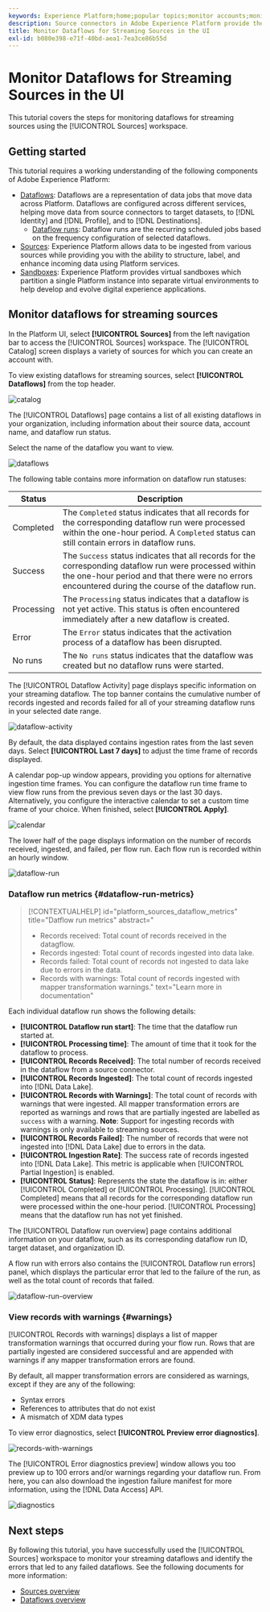 ```yaml
---
keywords: Experience Platform;home;popular topics;monitor accounts;monitor dataflows;dataflows
description: Source connectors in Adobe Experience Platform provide the ability to ingest externally sourced data on a scheduled basis. This tutorial provides steps for monitoring streaming dataflows from the Sources workspace.
title: Monitor Dataflows for Streaming Sources in the UI
exl-id: b080e398-e71f-40bd-aea1-7ea3ce86b55d
---
```

# Monitor Dataflows for Streaming Sources in the UI

This tutorial covers the steps for monitoring dataflows for streaming sources using the [!UICONTROL Sources] workspace.

## Getting started

This tutorial requires a working understanding of the following components of Adobe Experience Platform:

* [Dataflows](../../../dataflows/home.md): Dataflows are a representation of data jobs that move data across Platform. Dataflows are configured across different services, helping move data from source connectors to target datasets, to [!DNL Identity] and [!DNL Profile], and to [!DNL Destinations].
  * [Dataflow runs](../../notifications.md): Dataflow runs are the recurring scheduled jobs based on the frequency configuration of selected dataflows.
* [Sources](../../home.md): Experience Platform allows data to be ingested from various sources while providing you with the ability to structure, label, and enhance incoming data using Platform services.
* [Sandboxes](../../../sandboxes/home.md): Experience Platform provides virtual sandboxes which partition a single Platform instance into separate virtual environments to help develop and evolve digital experience applications.

## Monitor dataflows for streaming sources

In the Platform UI, select **[!UICONTROL Sources]** from the left navigation bar to access the [!UICONTROL Sources] workspace. The [!UICONTROL Catalog] screen displays a variety of sources for which you can create an account with.

To view existing dataflows for streaming sources, select **[!UICONTROL Dataflows]** from the top header.

![catalog](../../images/tutorials/monitor-streaming/catalog.png)

The [!UICONTROL Dataflows] page contains a list of all existing dataflows in your organization, including information about their source data, account name, and dataflow run status.

Select the name of the dataflow you want to view.

![dataflows](../../images/tutorials/monitor-streaming/dataflows.png)

The following table contains more information on dataflow run statuses:

| Status | Description |
| ------ | ----------- |
| Completed | The `Completed` status indicates that all records for the corresponding dataflow run were processed within the one-hour period. A `Completed` status can still contain errors in dataflow runs. |
| Success | The `Success` status indicates that all records for the corresponding dataflow run were processed within the one-hour period and that there were no errors encountered during the course of the dataflow run. |
| Processing | The `Processing` status indicates that a dataflow is not yet active. This status is often encountered immediately after a new dataflow is created. |
| Error | The `Error` status indicates that the activation process of a dataflow has been disrupted. |
| No runs | The `No runs` status indicates that the dataflow was created but no dataflow runs were started. |

The [!UICONTROL Dataflow Activity] page displays specific information on your streaming dataflow. The top banner contains the cumulative number of records ingested and records failed for all of your streaming dataflow runs in your selected date range.

![dataflow-activity](../../images/tutorials/monitor-streaming/dataflow-activity.png)

By default, the data displayed contains ingestion rates from the last seven days. Select **[!UICONTROL Last 7 days]** to adjust the time frame of records displayed.

A calendar pop-up window appears, providing you options for alternative ingestion time frames. You can configure the dataflow run time frame to view flow runs from the previous seven days or the last 30 days. Alternatively, you configure the interactive calendar to set a custom time frame of your choice. When finished, select **[!UICONTROL Apply]**.

![calendar](../../images/tutorials/monitor-streaming/calendar.png)

The lower half of the page displays information on the number of records received, ingested, and failed, per flow run. Each flow run is recorded within an hourly window.

![dataflow-run](../../images/tutorials/monitor-streaming/dataflow-run.png)

### Dataflow run metrics {#dataflow-run-metrics}


>[!CONTEXTUALHELP]
>id="platform_sources_dataflow_metrics"
>title="Datflow run metrics"
>abstract="<ul><li>Records received: Total count of records received in the datagflow.</li><li>Records ingested: Total count of records ingested into data lake.</li><li>Records failed: Total count of records not ingested to data lake due to errors in the data.</li><li>Records with warnings: Total count of records ingested with mapper transformation warnings."
>text="Learn more in documentation"

Each individual dataflow run shows the following details:

* **[!UICONTROL Dataflow run start]**: The time that the dataflow run started at.
* **[!UICONTROL Processing time]**: The amount of time that it took for the dataflow to process.
* **[!UICONTROL Records Received]**: The total number of records received in the dataflow from a source connector.
* **[!UICONTROL Records Ingested]**: The total count of records ingested into [!DNL Data Lake].
* **[!UICONTROL Records with Warnings]**: The total count of records with warnings that were ingested. All mapper transformation errors are reported as warnings and rows that are partially ingested are labelled as `success` with a warning. **Note**: Support for ingesting records with warnings is only available to streaming sources.
* **[!UICONTROL Records Failed]**: The number of records that were not ingested into [!DNL Data Lake] due to errors in the data.
* **[!UICONTROL Ingestion Rate]**: The success rate of records ingested into [!DNL Data Lake]. This metric is applicable when [!UICONTROL Partial Ingestion] is enabled.
* **[!UICONTROL Status]**: Represents the state the dataflow is in: either [!UICONTROL Completed] or [!UICONTROL Processing]. [!UICONTROL Completed] means that all records for the corresponding dataflow run were processed within the one-hour period. [!UICONTROL Processing] means that the dataflow run has not yet finished.

The [!UICONTROL Dataflow run overview] page contains additional information on your dataflow, such as its corresponding dataflow run ID, target dataset, and organization ID.

A flow run with errors also contains the [!UICONTROL Dataflow run errors] panel, which displays the particular error that led to the failure of the run, as well as the total count of records that failed.

![dataflow-run-overview](../../images/tutorials/monitor-streaming/dataflow-run-overview.png)

### View records with warnings {#warnings}

[!UICONTROL Records with warnings] displays a list of mapper transformation warnings that occurred during your flow run. Rows that are partially ingested are considered successful and are appended with warnings if any mapper transformation errors are found. 

By default, all mapper transformation errors are considered as warnings, except if they are any of the following:

* Syntax errors
* References to attributes that do not exist
* A mismatch of XDM data types

To view error diagnostics, select **[!UICONTROL Preview error diagnostics]**.

![records-with-warnings](../../images/tutorials/monitor-streaming/records-with-warnings.png)

The [!UICONTROL Error diagnostics preview] window allows you too preview up to 100 errors and/or warnings regarding your dataflow run. From here, you can also download the ingestion failure manifest for more information, using the [!DNL Data Access] API.

![diagnostics](../../images/tutorials/monitor-streaming/diagnostics.png)

## Next steps

By following this tutorial, you have successfully used the [!UICONTROL Sources] workspace to monitor your streaming dataflows and identify the errors that led to any failed dataflows. See the following documents for more information:

* [Sources overview](../../home.md)
* [Dataflows overview](../../../dataflows/home.md)

